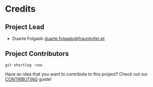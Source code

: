 # Credits

## Project Lead

- Duarte Folgado <duarte.folgado@fraunhofer.pt>

## Project Contributors

```shell
git shortlog -nse
```

Have an idea that you want to contribute to this project? Check out our [CONTRIBUTING](docs/CONTRIBUTING.md) guide!
